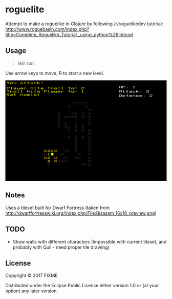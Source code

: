 # roguelite

Attempt to make a roguelike in Clojure by following /r/roguelikedev tutorial: http://www.roguebasin.com/index.php?title=Complete_Roguelike_Tutorial,_using_python%2Blibtcod

## Usage

> lein run

Use arrow keys to move, R to start a new level.

![Current look](https://github.com/glorphindale/roguelite/blob/master/docs/screenshots/state_12_08_17.png?raw=true)

## Notes

Uses a tileset built for Dwarf Fortress (taken from http://dwarffortresswiki.org/index.php/File:Bisasam_16x16_preview.png)

## TODO

* Show walls with different characters (Impossible with current tileset, and probably with Quil - need proper tile drawing)


## License

Copyright © 2017 FIXME

Distributed under the Eclipse Public License either version 1.0 or (at
your option) any later version.
